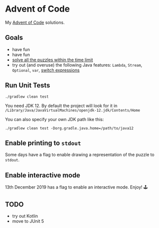 # Advent of Code
My [Advent of Code](https://adventofcode.com/) solutions.

## Goals
- have fun
- have fun
- [solve all the puzzles within the time limit](https://www.reddit.com/r/adventofcode/comments/7m9mg8/all_years_all_days_solve_them_within_the_time/)
- try out (and overuse) the following Java features: `Lambda`, `Stream`,
  `Optional`, `var`, 
  [switch expressions](https://openjdk.java.net/jeps/325)

## Run Unit Tests
`./gradlew clean test`

You need JDK 12.
By default the project will look for it in `/Library/Java/JavaVirtualMachines/openjdk-12.jdk/Contents/Home`

You can also specify your own JDK path like this:

`./gradlew clean test -Dorg.gradle.java.home=/path/to/java12`

## Enable printing to `stdout`
Some days have a flag to enable drawing a representation of the puzzle to `stdout`.

## Enable interactive mode
13th December 2019 has a flag to enable an interactive mode. Enjoy! 🕹️

## TODO
- try out Kotlin
- move to JUnit 5
